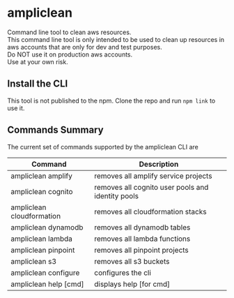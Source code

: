 # ampliclean
Command line tool to clean aws resources. <br/>
This command line tool is only intended to be used to clean up resources in aws accounts that are only for dev and test purposes. <br/>
Do NOT use it on production aws accounts. <br/>
Use at your own risk. 

## Install the CLI
This tool is not published to the npm. 
Clone the repo and run `npm link` to use it. 

## Commands Summary

The current set of commands supported by the ampliclean CLI are

| Command              | Description |
| --- | --- |
| ampliclean amplify | removes all amplify service projects|
| ampliclean cognito | removes all cognito user pools and identity pools|
| ampliclean cloudformation | removes all cloudformation stacks|
| ampliclean dynamodb | removes all dynamodb tables|
| ampliclean lambda | removes all lambda functions|
| ampliclean pinpoint | removes all pinpoint projects|
| ampliclean s3 | removes all s3 buckets|
| ampliclean configure | configures the cli |
| ampliclean help [cmd] | displays help [for cmd] |

